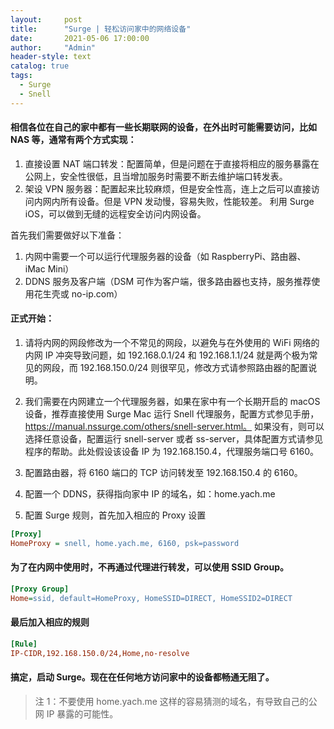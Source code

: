 ```yaml
---
layout:     post
title:      "Surge | 轻松访问家中的网络设备"
date:       2021-05-06 17:00:00
author:     "Admin"
header-style: text
catalog: true
tags:
  - Surge
  - Snell
---
```


#### 相信各位在自己的家中都有一些长期联网的设备，在外出时可能需要访问，比如 NAS 等，通常有两个方式实现：

1. 直接设置 NAT 端口转发：配置简单，但是问题在于直接将相应的服务暴露在公网上，安全性很低，且当增加服务时需要不断去维护端口转发表。
2.   架设 VPN 服务器：配置起来比较麻烦，但是安全性高，连上之后可以直接访问内网内所有设备。但是 VPN 发动慢，容易失败，性能较差。
利用 Surge iOS，可以做到无缝的远程安全访问内网设备。

首先我们需要做好以下准备：

1. 内网中需要一个可以运行代理服务器的设备（如 RaspberryPi、路由器、iMac Mini）
2.   DDNS 服务及客户端（DSM 可作为客户端，很多路由器也支持，服务推荐使用花生壳或 no-ip.com）

#### 正式开始：

1. 请将内网的网段修改为一个不常见的网段，以避免与在外使用的 WiFi 网络的内网 IP 冲突导致问题，如 192.168.0.1/24 和 192.168.1.1/24 就是两个极为常见的网段，而 192.168.150.0/24 则很罕见，修改方式请参照路由器的配置说明。

2. 我们需要在内网建立一个代理服务器，如果在家中有一个长期开启的 macOS 设备，推荐直接使用 Surge Mac 运行 Snell 代理服务，配置方式参见手册，https://manual.nssurge.com/others/snell-server.html。
如果没有，则可以选择任意设备，配置运行 snell-server 或者 ss-server，具体配置方式请参见程序的帮助。此处假设该设备 IP 为 192.168.150.4，代理服务端口号 6160。

3. 配置路由器，将 6160 端口的 TCP 访问转发至 192.168.150.4 的 6160。

4. 配置一个 DDNS，获得指向家中 IP 的域名，如：home.yach.me

5. 配置 Surge 规则，首先加入相应的 Proxy 设置

```Ini
[Proxy]
HomeProxy = snell, home.yach.me, 6160, psk=password
```
#### 为了在内网中使用时，不再通过代理进行转发，可以使用 SSID Group。

```Ini
[Proxy Group]
Home=ssid, default=HomeProxy, HomeSSID=DIRECT, HomeSSID2=DIRECT
```

#### 最后加入相应的规则

```Ini
[Rule]
IP-CIDR,192.168.150.0/24,Home,no-resolve
```

#### 搞定，启动 Surge。现在在任何地方访问家中的设备都畅通无阻了。

> 注 1：不要使用 home.yach.me 这样的容易猜测的域名，有导致自己的公网 IP 暴露的可能性。

